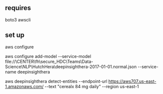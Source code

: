 ## requires

boto3
awscli

## set up
aws configure

aws configure add-model --service-model file://\\CENTER\fh\secure\_HDC\Teams\Data-Science\NLP\HutchHera\deepinsighthera-2017-01-01.normal.json --service-name deepinsighthera

aws deepinsighthera detect-entities --endpoint-url https://aws707.us-east-1.amazonaws.com/ --text "cerealx 84 mg daily" --region us-east-1